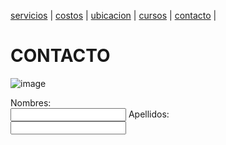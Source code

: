[servicios](./servicios.md) | [costos](./costos.md) | [ubicacion](./ubicacion.md) | [cursos](./cursos.md) | [contacto](./contacto.md) | 

# CONTACTO 

![image](https://user-images.githubusercontent.com/100151866/158484877-02401123-0144-4dfe-abc4-d020a4027ee3.png)

<form>
  <label for="name">Nombres:</label><br>
  <input type="text"id="name"name="name"valve="Tus nombres">
  <label for="Iname">Apellidos:</label><br>
  <input type="text"id="Iname"name="Iname"valve="Apellidos">
         

